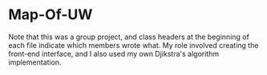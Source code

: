 # Map-Of-UW
Note that this was a group project, and class headers at the beginning of each file indicate which members wrote what. My role involved creating the front-end interface, and I also used my own Djikstra's algorithm implementation.
